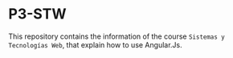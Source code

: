 # P3-STW
This repository contains the information of the course `Sistemas y Tecnologías Web`, that explain how to use Angular.Js.
